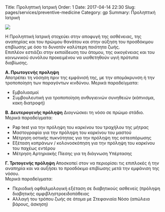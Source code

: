 Title: Προληπτική Ιατρική
Order: 1
Date: 2017-04-14 22:30
Slug: pages/services/preventive-medicine
Category: gp
Summary: Προληπτική Ιατρική



<div id="leftbox">
    <img class="img-left" src="../../images/services/preventive-medicine.png"/>   
</div>

Η Προληπτική Ιατρική στοχεύει στην αποφυγή της ασθένειας, της αναπηρίας και του πρώιμου θανάτου και στην αύξηση του προσδόκιμου επιβίωσης με όσο το δυνατόν καλύτερη ποιότητα ζωής.    
Επιπλέον εστιάζει στην εκπαίδευση του άτομου, της οικογένειας και του κοινωνικού συνόλου προκειμένου να υιοθετηθούν υγιή πρότυπα διαβίωσης.   

**Α. Πρωτογενής προληψη**        
Αποτρέπει τη νόσηση  πριν της εμφάνισή της, με την απομάκρυνση ή την τροποποίηση των παραγόντων κινδύνου. 
Μερικά παραδείγματα:  
- Εµβολιασµοί  
- Συµβουλευτική για τροποποίηση ανθυγιεινών συνηθειών (κάπνισµα, κακη διατροφή)  

**Β. Δευτερογενής πρόληψη**
Διαγνώσκει τη νόσο σε πρώιµο στάδιο.  
Μερικά παραδείγματα:  
- Pap test για την πρόληψη του καρκίνου του τραχήλου της μήτρας  
- Μαστογραφία για την πρόληψη του καρκίνου του μαστού  
- Μέτρηση οστικής πυκνότητας για την πρόληψη της οστεοπόρωσης  
- Εξέταση κοπράνων / κολονοσκόπηση για την πρόληψη του καρκίνου του παχέως εντέρου  
- Μέτρηση Αρτηριακής Πίεσης για τη διάγνωση Υπέρτασης  

**Γ. Τριτογενής πρόληψη**
Αποσκοπεί στον να περιορίσει τις επιπλοκές ή την αναπηρία και να αυξήσει το προσδόκιµο επιβίωσης µετά την εµφάνιση της νόσου.  
Μερικά παραδείγματα:  
- Περιοδική οφθαλµολογική εξέταση σε διαβητικούς ασθενείς (πρόληψη διαβητικής αµφιβληστροειδοπάθειας  
- Αλλαγή του τρόπου ζωής σε άτομα με Στεφανιαία Νόσο (απώλεια βάρους, άσκηση)  